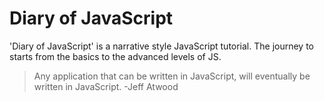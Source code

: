 # Diary of JavaScript

'Diary of JavaScript' is a narrative style JavaScript tutorial. The journey to starts from the basics to the advanced levels of JS.

> Any application that can be written in JavaScript, will eventually be written in JavaScript.  -Jeff Atwood 
